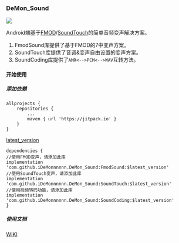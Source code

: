 ### DeMon_Sound

[![](https://jitpack.io/v/iDeMonnnnnn/DeMon_Sound.svg)](https://jitpack.io/#iDeMonnnnnn/DeMon_Sound)

Android端基于[FMOD](https://www.fmod.com/)/[SoundTouch](https://gitlab.com/soundtouch/soundtouch)的简单音频变声解决方案。

1. FmodSound库提供了基于FMOD的7中变声方案。
2. SoundTouch库提供了音调&变声自由设置的变声方案。
3. SoundCoding库提供了```AMR<-->PCM<-->WAV```互转方法。

#### 开始使用

##### 添加依赖

```
allprojects {
	repositories {
		...
		maven { url 'https://jitpack.io' }
	}
}
```
[latest_version](https://github.com/iDeMonnnnnn/DeMon_Sound/releases)
```
dependencies {
//使用FMOD变声，请添加此库
implementation 'com.github.iDeMonnnnnn.DeMon_Sound:FmodSound:$latest_version'
//使用SoundTouch变声，请添加此库
implementation 'com.github.iDeMonnnnnn.DeMon_Sound:SoundTouch:$latest_version'
//使用视频转码功能，请添加此库
implementation 'com.github.iDeMonnnnnn.DeMon_Sound:SoundCoding:$latest_version'
}
```

##### 使用文档

[WIKI](https://github.com/iDeMonnnnnn/DeMon_Sound/wiki)






